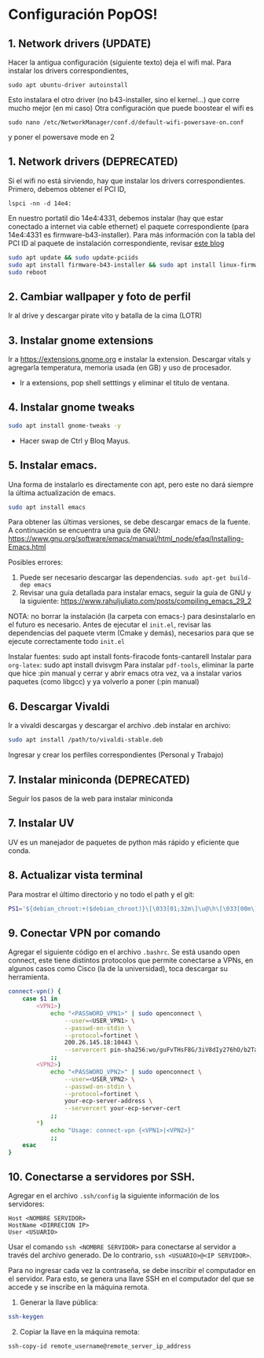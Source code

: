 # Configuración PopOS!
## 1. Network drivers (UPDATE)
Hacer la antigua configuración (siguiente texto) deja el wifi mal. Para instalar los drivers correspondientes, 
```
sudo apt ubuntu-driver autoinstall
```
Esto instalara el otro driver (no b43-installer, sino el kernel...) que corre mucho mejor (en mi caso)
Otra configuración que puede boostear el wifi es
```
sudo nano /etc/NetworkManager/conf.d/default-wifi-powersave-on.conf
```
y poner el powersave mode en 2

## 1. Network drivers (DEPRECATED)
Si el wifi no está sirviendo, hay que instalar los drivers correspondientes. Primero, debemos obtener el PCI ID,
```
lspci -nn -d 14e4:
```
En nuestro portatil dio 14e4:4331, debemos instalar (hay que estar conectado a internet via cable ethernet) el paquete correspondiente (para 14e4:4331 es firmware-b43-installer). Para más información con la tabla del PCI ID al paquete de instalación correspondiente, revisar <a href="https://askubuntu.com/questions/55868/installing-broadcom-wireless-drivers" >este blog</a>
```bash
sudo apt update && sudo update-pciids
sudo apt install firmware-b43-installer && sudo apt install linux-firmware
sudo reboot
```
## 2. Cambiar wallpaper y foto de perfil
Ir al drive y descargar pirate vito y batalla de la cima (LOTR)

## 3. Instalar gnome extensions
Ir a https://extensions.gnome.org e instalar la extension. Descargar vitals y agregarla temperatura, memoria usada (en GB) y uso de procesador.
- Ir a extensions, pop shell setttings y eliminar el titulo de ventana.

## 4. Instalar gnome tweaks
```bash
sudo apt install gnome-tweaks -y
```
- Hacer swap de Ctrl y Bloq Mayus.

## 5. Instalar emacs.
Una forma de instalarlo es directamente con apt, pero este no dará siempre la última actualización de emacs.

```bash
sudo apt install emacs
```
Para obtener las últimas versiones, se debe descargar emacs de la fuente. A continuación se encuentra una guía de GNU: https://www.gnu.org/software/emacs/manual/html_node/efaq/Installing-Emacs.html

Posibles errores: 
1. Puede ser necesario descargar las dependencias. ```sudo apt-get build-dep emacs```
2. Revisar una guía detallada para instalar emacs, seguir la guía de GNU y la siguiente: https://www.rahuljuliato.com/posts/compiling_emacs_29_2 

NOTA: no borrar la instalación (la carpeta con emacs-<VERSION>) para desinstalarlo en el futuro es necesario.
Antes de ejecutar el ```init.el```, revisar las dependencias del paquete vterm (Cmake y demás), necesarios para que se ejecute correctamente todo ```init.el```

Instalar fuentes: sudo apt install fonts-firacode fonts-cantarell
Instalar para `org-latex`: sudo apt install dvisvgm
Para instalar `pdf-tools`, eliminar la parte que hice :pin manual y cerrar y abrir emacs otra vez, va a instalar varios paquetes (como libgcc) y ya volverlo a poner (:pin manual)
## 6. Descargar Vivaldi
Ir a vivaldi descargas y descargar el archivo .deb
instalar en archivo:
```bash
sudo apt install /path/to/vivaldi-stable.deb
```
Ingresar y crear los perfiles correspondientes (Personal y Trabajo)

## 7. Instalar miniconda (DEPRECATED)
Seguir los pasos de la web para instalar miniconda

## 7. Instalar UV
UV es un manejador de paquetes de python más rápido y eficiente que conda. 

## 8. Actualizar vista terminal
Para mostrar el último directorio y no todo el path y el git:
```bash
PS1='${debian_chroot:+($debian_chroot)}\[\033[01;32m\]\u@\h\[\033[00m\]:\[\033[01;34m\]\W\[\033[00m\]\[\033[01;33m\]$(__git_ps1 " (%s)")\[\033[00m\]\$ '
```
## 9. Conectar VPN por comando
Agregar el siguiente código en el archivo ```.bashrc```. Se está usando open connect, este tiene distintos protocolos que permite conectarse a VPNs, en algunos casos como Cisco (la de la universidad), toca descargar su herramienta.
```bash
connect-vpn() {
    case $1 in
        <VPN1>)
            echo "<PASSWORD_VPN1>" | sudo openconnect \
                --user=<USER_VPN1> \
                --passwd-on-stdin \
                --protocol=fortinet \
                200.26.145.18:10443 \
                --servercert pin-sha256:wo/guFvTHsF8G/3iV8dIy276hO/b2TadvIz7nfJQ7js=
            ;;
        <VPN2>)
            echo "<PASSWORD_VPN2>" | sudo openconnect \
                --user=<USER_VPN2> \
                --passwd-on-stdin \
                --protocol=fortinet \
                your-ecp-server-address \
                --servercert your-ecp-server-cert
            ;;
        *)
            echo "Usage: connect-vpn {<VPN1>|<VPN2>}"
            ;;
    esac
}

```
## 10. Conectarse a servidores por SSH.
Agregar en el archivo ```.ssh/config``` la siguiente información de los servidores:

```
Host <NOMBRE SERVIDOR>
HostName <DIRRECION IP>
User <USUARIO>
```

Usar el comando ```ssh <NOMBRE SERVIDOR>``` para conectarse al servidor a través del archivo generado. De lo contrario, ```ssh <USUARIO>@<IP SERVIDOR>```.

Para no ingresar cada vez la contraseña, se debe inscribir el computador en el servidor. Para esto, se genera una llave SSH en el computador del que se accede y se inscribe en la máquina remota. 
1. Generar la llave pública:
```bash
ssh-keygen
```
2. Copiar la llave en la máquina remota:
```bash
ssh-copy-id remote_username@remote_server_ip_address
```



